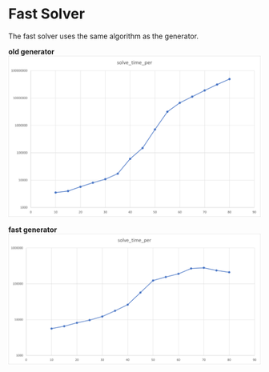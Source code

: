 # Fast Solver

The fast solver uses the same algorithm as the generator.

**old generator**
![old](./old-generator.png)

**fast generator**
![new](./fast-generator.png)
